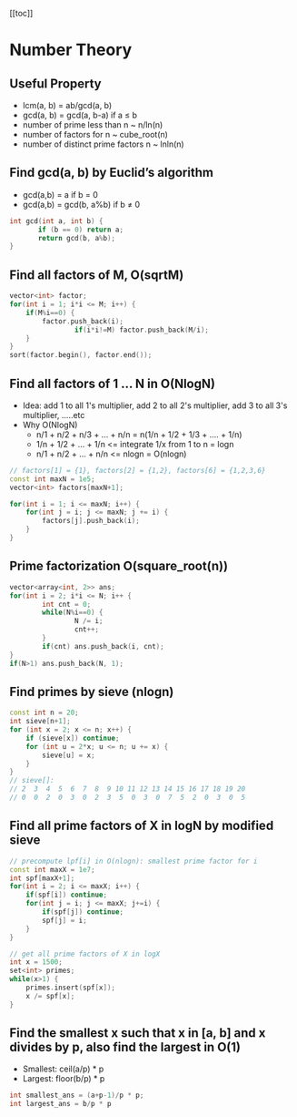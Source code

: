 [[toc]]

# Number Theory

## Useful Property
- lcm(a, b) = ab/gcd(a, b)
- gcd(a, b) = gcd(a, b-a) if a ≤ b
- number of prime  less than n ~ n/ln(n)
- number of factors for n ~ cube_root(n)
- number of distinct prime factors n ~ lnln(n)

## Find gcd(a, b) by Euclid’s algorithm
- gcd(a,b) = a if b = 0
- gcd(a,b) = gcd(b, a%b) if b ≠ 0
```cpp
int gcd(int a, int b) {
       if (b == 0) return a;
       return gcd(b, a%b);
}
```

## Find all factors of M, O(sqrtM)
```cpp
vector<int> factor;
for(int i = 1; i*i <= M; i++) {
    if(M%i==0) {
        factor.push_back(i);
				if(i*i!=M) factor.push_back(M/i);
    }
}
sort(factor.begin(), factor.end());
```

## Find all factors of 1 … N in O(NlogN)
* Idea: add 1 to all 1's multiplier, add 2 to all 2's multiplier, add 3 to all 3's multiplier, .....etc
* Why O(NlogN)
    + n/1 + n/2 + n/3 + ... + n/n = n(1/n + 1/2 + 1/3 + .... + 1/n)
    + 1/n + 1/2 + ... + 1/n <= integrate 1/x from 1 to n = logn
    + n/1 + n/2 + ... + n/n <= nlogn = O(nlogn)
```cpp
// factors[1] = {1}, factors[2] = {1,2}, factors[6] = {1,2,3,6}
const int maxN = 1e5;
vector<int> factors[maxN+1];

for(int i = 1; i <= maxN; i++) {
    for(int j = i; j <= maxN; j += i) {
        factors[j].push_back(i);
    }
}
```

## Prime factorization O(square_root(n))
```cpp
vector<array<int, 2>> ans;
for(int i = 2; i*i <= N; i++ {
		int cnt = 0;
		while(N%i==0) {
				N /= i;
				cnt++;
		}
		if(cnt) ans.push_back(i, cnt);
}
if(N>1) ans.push_back(N, 1);
```

## Find primes by sieve (nlogn)
```cpp
const int n = 20;
int sieve[n+1];
for (int x = 2; x <= n; x++) {
    if (sieve[x]) continue;
    for (int u = 2*x; u <= n; u += x) {
        sieve[u] = x;
    }
}
// sieve[]: 
// 2  3  4  5  6  7  8  9 10 11 12 13 14 15 16 17 18 19 20
// 0  0  2  0  3  0  2  3  5  0  3  0  7  5  2  0  3  0  5
```

## Find all prime factors of X in logN by modified sieve
```cpp
// precompute lpf[i] in O(nlogn): smallest prime factor for i
const int maxX = 1e7;
int spf[maxX+1];
for(int i = 2; i <= maxX; i++) {
    if(spf[i]) continue;
    for(int j = i; j <= maxX; j+=i) {
        if(spf[j]) continue;
        spf[j] = i;
    }
}

// get all prime factors of X in logX
int x = 1500;
set<int> primes;
while(x>1) {
    primes.insert(spf[x]);
    x /= spf[x];
}
```

## Find the smallest x such that x in [a, b] and x divides by p, also find the largest in O(1)
- Smallest: ceil(a/p) * p
- Largest: floor(b/p) * p
```cpp
int smallest_ans = (a+p-1)/p * p;
int largest_ans = b/p * p
```
